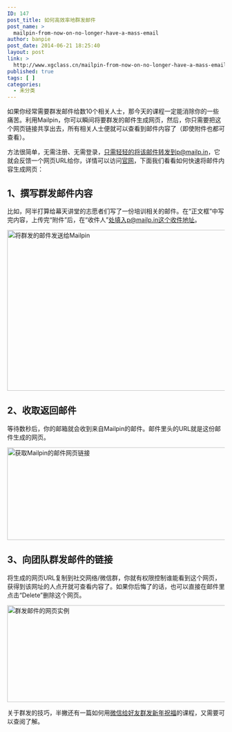 ```yaml
---
ID: 147
post_title: 如何高效率地群发邮件
post_name: >
  mailpin-from-now-on-no-longer-have-a-mass-email
author: banpie
post_date: 2014-06-21 18:25:40
layout: post
link: >
  http://www.xgclass.cn/mailpin-from-now-on-no-longer-have-a-mass-email/
published: true
tags: [ ]
categories:
  - 未分类
---
```

如果你经常需要群发邮件给数10个相关人士，那今天的课程一定能消除你的一些痛苦。利用Mailpin，你可以瞬间将要群发的邮件生成网页，然后，你只需要把这个网页链接共享出去，所有相关人士便就可以查看到邮件内容了（即使附件也都可查看）。

方法很简单，无需注册、无需登录，只需轻轻的将该邮件转发到p@mailp.in，它就会反馈一个网页URL给你，详情可以访问[官网][1]，下面我们看看如何快速将邮件内容生成网页：

## 1、撰写群发邮件内容

比如，阿半打算给幕天讲堂的志愿者们写了一份培训相关的邮件。在“正文框”中写完内容，上传完“附件”后，在“收件人”处填入p@mailp.in这个收件地址。

<img class="alignnone size-full wp-image-705" src="http://www.xgclass.cn/wp-content/uploads/2018/11/0-6.png" width="620" height="372" alt="将群发的邮件发送给Mailpin" />

## 2、收取返回邮件

等待数秒后，你的邮箱就会收到来自Mailpin的邮件。邮件里头的URL就是这份邮件生成的网页。

<img class="alignnone size-full wp-image-706" src="http://www.xgclass.cn/wp-content/uploads/2018/11/0-7.png" width="620" height="214" alt="获取Mailpin的邮件网页链接" />

## 3、向团队群发邮件的链接

将生成的网页URL复制到社交网络/微信群，你就有权限控制谁能看到这个网页，获得到该网址的人点开就可查看内容了。如果你后悔了的话，也可以直接在邮件里点击“Delete”删除这个网页。

<img class="alignnone size-full wp-image-707" src="http://www.xgclass.cn/wp-content/uploads/2018/11/0-8.png" width="620" height="224" alt="群发邮件的网页实例" />

关于群发的技巧，半撇还有一篇如何用[微信给好友群发新年祝福][2]的课程，又需要可以查阅了解。

 [1]: http://mailp.in/
 [2]: http://www.banpie.info/how-to-send-group-texts-via-wechat/
